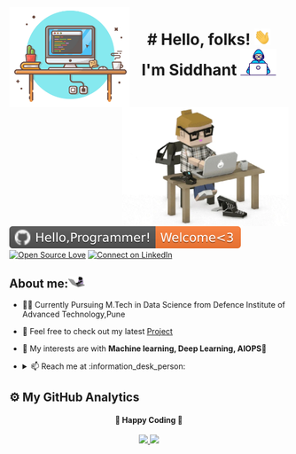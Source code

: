 <img align="left" height="180px" src="https://github.com/sid1hant/sid1hant/blob/master/images/Capture.png" alt="image" />

<img align="right" alt="GIF"  width="300px" src="https://github.com/sid1hant/sid1hant/blob/master/images/giphy.webp" />


<h1 align="center"># Hello, folks! <img src="https://github.com/sid1hant/sid1hant/blob/master/images/wave.gif" width="30px"><br> I'm Siddhant    
<img src="https://github.com/sid1hant/sid1hant/blob/master/images/Developer.gif" width="65px"></h1><br><br>
<!--  <center><a href="https://www.linkedin.com/in/anikethsukhtankar/">
  <img align="center" alt="Aniketh's LinkedIn" width="22px" src="https://cdn.jsdelivr.net/npm/simple-icons@v3/icons/linkedin.svg" />
<a href="https://www.facebook.com/thegoanguy/">
  <img align="center" alt="Aniketh's Instagram" width="22px" src="https://cdn.jsdelivr.net/npm/simple-icons@v3/icons/facebook.svg" />
</a>
  </center>
<br> -->


[![Hello programmer Welcome to my profile](https://github.com/sid1hant/sid1hant/blob/master/images/Hello%2CProgrammer!-Welcome_3-orange.svg)](https://github.com/sid1hant)  [![Open Source Love](https://badges.frapsoft.com/os/v2/open-source.svg?v=103)](https://github.com/sid1hant)  [![Connect on LinkedIn](https://img.shields.io/badge/--linkedin?label=LinkedIn&logo=LinkedIn&style=social)](https://www.linkedin.com/in/siddhant-singh-a410b1b3/)

<!-- <br><br>
<br><img align="right" alt="GIF" src="https://i.pinimg.com/originals/e4/26/70/e426702edf874b181aced1e2fa5c6cde.gif" />
 -->
## About me:<img src="https://github.com/sid1hant/sid1hant/blob/master/images/68747470733a2f2f6d656469612e67697068792e636f6d2f6d656469612f57556c706c634d704f43456d5447427442572f67697068792e676966.gif" width="30"> 

- 🧑‍🎓 Currently Pursuing M.Tech in Data Science from  Defence Institute of Advanced Technology,Pune
 

- 🔭 Feel free to check out my latest [Project](https://github.com/sid1hant/Reddit-Upvotes-Prediction)

- 🌱  My interests are with **Machine learning, Deep Learning, AIOPS🤩**
 

- <details> <summary> 📫 Reach me at :information_desk_person: </summary><a href="mailto:siddhant99singh@gmail.com"> <img src="https://github.com/sid1hant/sid1hant/blob/master/images/gmail.png" width="22px"/> </a><a href="https://wa.me/8218707132" target="blank"><img align="center" src="https://github.com/sid1hant/sid1hant/blob/master/images/5ae21cc526c97415d3213554.png" width="40x" /></a>
</details>


## :gear: My GitHub Analytics
<div align="center">
  <h4> 
    🏃 Happy Coding 🏃 
  </h4>
</div>
<p align="center">
  <a href="https://github.com/sid1hant">
    <img height="180em" src="https://github-readme-stats.vercel.app/api?username=sid1hant&count_private=true&theme=algolia&hide_border=true&show_icons=true&include_all_commits=true"/>
    <img height="180em" src="https://github-readme-stats.vercel.app/api/top-langs/?username=sid1hant&theme=algolia&hide_border=true&langs_count=9&layout=compact"/>
  </a>
</p>






